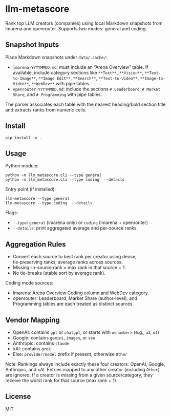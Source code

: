 # llm-metascore

Rank top LLM creators (companies) using local Markdown snapshots from lmarena and openrouter. Supports two modes: general and coding.

## Snapshot Inputs

Place Markdown snapshots under `data/.cache/`:
- `lmarena-YYYYMMDD.md`: must include an “Arena Overview” table. If available, include category sections like `**Text**`, `**Vision**`, `**Text-to-Image**`, `**Image Edit**`, `**Search**`, `**Text-to-Video**`, `**Image-to-Video**`, `**WebDev**` with pipe tables.
- `openrouter-YYYYMMDD.md`: include the sections `# Leaderboard`, `# Market Share`, and `# Programming` with pipe tables.

The parser associates each table with the nearest heading/bold section title and extracts ranks from numeric cells.

## Install

```
pip install -e .
```

## Usage

Python module:
```
python -m llm_metascore.cli --type general
python -m llm_metascore.cli --type coding  --details
```

Entry point (if installed):
```
llm-metascore --type general
llm-metascore --type coding  --details
```

Flags:
- `--type`: `general` (lmarena only) or `coding` (lmarena + openrouter)
- `--details`: print aggregated average and per-source ranks

## Aggregation Rules

- Convert each source to best rank per creator using dense, tie‑preserving ranks; average ranks across sources.
- Missing-in-source rank = max rank in that source + 1.
- No tie-breaks (stable sort by average rank).

Coding mode sources:
- lmarena: Arena Overview Coding column and WebDev category.
- openrouter: Leaderboard, Market Share (author-level), and Programming tables are each treated as distinct sources.

## Vendor Mapping

- OpenAI: contains `gpt` or `chatgpt`, or starts with `o<number>` (e.g., `o3`, `o4`)
- Google: contains `gemini`, `imagen`, or `veo`
- Anthropic: contains `claude`
- xAI: contains `grok`
- Else: `provider/model` prefix if present, otherwise `Other`

Note: Rankings always include exactly these four creators: OpenAI, Google, Anthropic, and xAI. Entries mapped to any other creator (including `Other`) are ignored. If a creator is missing from a given source/category, they receive the worst rank for that source (max rank + 1).

## License

MIT
